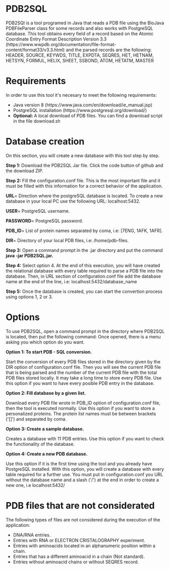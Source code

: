 
<h1> PDB2SQL </h1>
<p> PDB2SQl is a tool programed in Java that reads a PDB file using the BioJava PDBFileParser class for some records and also works with PostgreSQL database. This tool obtains every field of a record based on the Atomic Coordinate Entry Format Description Version 3.3 (https://www.wwpdb.org/documentation/file-format-content/format33/v3.3.html) and the parsed records are the following: HEADER, SOURCE, KEYWDS, TITLE, EXPDTA, SEQRES, HET, HETNAM, HETSYN, FORMUL, HELIX, SHEET,  SSBOND, ATOM, HETATM, MASTER </p>

<h1>Requirements</h1>
In order to use this tool it's necesary to meet the following requirements:

<ul>
  <li>Java version 8 (https://www.java.com/en/download/ie_manual.jsp)</li>
  <li>PostgreSQL installation (https://www.postgresql.org/download/)</li>
  <li> <b>Optional: </b>A local download of PDB files. You can find a download script in the file download.sh</li>
</ul>

<h1>Database creation</h1>
<p>On this section, you will create a new database with this tool step by step.</p>
<p><b>Step 1:</b> Download the PDB2SQL Jar file. Click the code button of github and the download ZIP.</p>
<p><b>Step 2:</b> Fill the configuration.conf file. This is the most important file and it must be filled with this information for a correct behavior of the application.</p>

<p><b>URL</b>= Direction where the postgreSQL database is located. To create a new database in your local PC use the following URL: localhost:5432.</p>
<p><b>USER</b>= PostgreSQL username.</p>
<p><b>PASSWORD</b>= PostgreSQL password.</p>
<p><b>PDB_ID</b>= List of protein names separated by coma, i.e: [7ENG, 1AFK, 1AFR].</p>
<p><b>DIR</b>= Directory of your local PDB files, i.e: /home/pdb-files.</p>

<p><b>Step 3:</b> Open a command prompt in the .jar directory and put the command <b>java -jar PDB2SQL.jar.</b> </p>
<p><b>Step 4:</b> Select option 4. At the end of this execution, you will have created the relational database with every table required to parse a PDB file into the database. Then, in URL section of configuration.conf file add the database name at the end of the line, i.e: localhost:5432/database_name</p>
<p><b>Step 5:</b> Once the database is created, you can start the convertion process using options 1, 2 or 3. </p>

<h1>Options</h1>
<p>To use PDB2SQL, open a command prompt in the directory where PDB2SQL is located, then put the following command:   Once opened, there is a menu asking you which option do you want.</p>
<p><b>Option 1: To start PDB - SQL conversion.</b></p>
<p>Start the conversion of every PDB files stored in the directory given by the DIR option of configuration.conf file. Then you will see the current PDB file that is being parsed and the number of the current PDB file with the total PDB files stored locally. It may take a long time to store every PDB file. Use this option if you want to have every posible PDB entry in the database.</p>
<p><b>Option 2: Fill database by a given list.</b></p>
<p>Download every PDB file wrote in PDB_ID option of configuration.conf file, then the tool is executed normally. Use this option if you want to store a personalized proteins. The protein list names must be between brackets ('[]') and separated by coma.</p>
<p><b>Option 3: Create a sample database.</b></p>
<p>Creates a database with 11 PDB entries. Use this option if you want to check the functionality of the database.</p>
<p><b>Option 4: Create a new PDB database.</b></p>
<p>Use this option if it is the first time using the tool and you already have PostgreSQL installed. With this option, you will create a database with every table required for a further use. You must put in configuration.conf you URL without the database name and a slash ('/') at the end in order to create a new one, i.e localhost:5432/</p>
<h1>PDB files that are not considerated</h1>
<p>The following types of files are not considered during the execution of the application:</p>
<ul>
<li>DNA/RNA entries.</li>
<li>Entries with RNA or ELECTRON CRISTALOGRAPHY experiment.</li>
<li>Entries with aminoacids located in an alphanumeric position within a chain.</li>
<li>Entries that has a different aminoacid in a chain (Not standard).</li>
<li>Entries without aminoacid chains or without SEQRES record.</li>
</ul>
